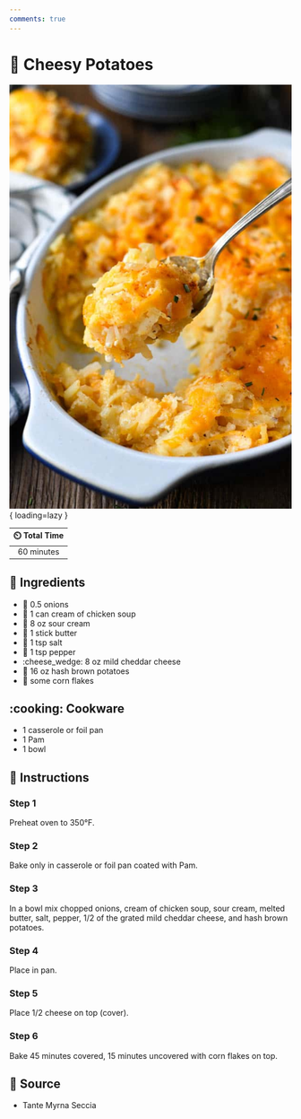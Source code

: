 ```yaml
---
comments: true
---
```

# :potato: Cheesy Potatoes

![Cheesy Potatoes](../assets/images/cheesy-potatoes.jpg){ loading=lazy }

| :timer_clock: Total Time |
|:-----------------------: |
| 60 minutes |

## :salt: Ingredients

- :onion: 0.5 onions
- :canned_food: 1 can cream of chicken soup
- :rice: 8 oz sour cream
- :butter: 1 stick butter
- :salt: 1 tsp salt
- :salt: 1 tsp pepper
- :cheese_wedge: 8 oz mild cheddar cheese
- :potato: 16 oz hash brown potatoes
- :bowl_with_spoon: some corn flakes

## :cooking: Cookware

- 1 casserole or foil pan
- 1 Pam
- 1 bowl

## :pencil: Instructions

### Step 1

Preheat oven to 350°F.

### Step 2

Bake only in casserole or foil pan coated with Pam.

### Step 3

In a bowl mix chopped onions, cream of chicken soup, sour cream, melted butter, salt, pepper, 1/2 of the grated mild
cheddar cheese, and hash brown potatoes.

### Step 4

Place in pan.

### Step 5

Place 1/2 cheese on top (cover).

### Step 6

Bake 45 minutes covered, 15 minutes uncovered with corn flakes on top.

## :link: Source

- Tante Myrna Seccia
